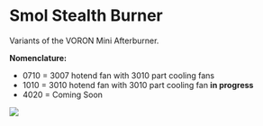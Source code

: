 # Smol Stealth Burner

Variants of the VORON Mini Afterburner. 

**Nomenclature:** 
- 0710 = 3007 hotend fan with 3010 part cooling fans
- 1010 = 3010 hotend fan with 3010 part cooling fan **in progress**
- 4020 = Coming Soon


![](https://github.com/Maverick-3D/VoronUsers/blob/master/printer_mods/Maverick/Smol_Stealth_Burner/SSB_LGXL_0710/Images/SSB_LGXL_0710_Render.png)
